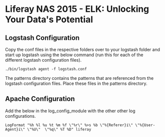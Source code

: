 # Liferay NAS 2015 - ELK: Unlocking Your Data's Potential

## Logstash Configuration
Copy the conf files in the respective folders over to your logstash folder and start up logstash using the below command (run this for each of the different logstash configuration files).

`./bin/logstash agent -f logstash.conf`

The patterns directory contains the patterns that are referenced from the logstash configuration files. Place these files in the patterns directory.

## Apache Configuration
Add the below in the log\_config\_module with the other other log configurations.

`LogFormat "%h %l %u %t %m %f \"%r\" %>s %b \"%{Referer}i\" \"%{User-Agent}i\" \"%U\"  \"%q\" %T %D" liferay`
